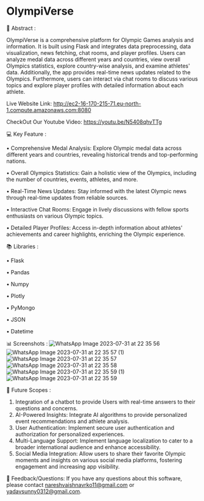
# OlympiVerse

🎨 Abstract :

OlympiVerse is a comprehensive platform for Olympic Games analysis and information. It is built using Flask and integrates data preprocessing, data visualization, news fetching, chat rooms, and player profiles. Users can analyze medal data across different years and countries, view overall Olympics statistics, explore country-wise analysis, and examine athletes' data. Additionally, the app provides real-time news updates related to the Olympics. Furthermore, users can interact via chat rooms to discuss various topics and explore player profiles with detailed information about each athlete.

Live Website Link: http://ec2-16-170-215-71.eu-north-1.compute.amazonaws.com:8080

CheckOut Our Youtube Video: https://youtu.be/N5408qhvTTg

💻 Key Feature :

•	Comprehensive Medal Analysis: Explore Olympic medal data across different years and countries, revealing historical trends and top-performing nations.

•	Overall Olympics Statistics: Gain a holistic view of the Olympics, including the number of countries, events, athletes, and more.

•	Real-Time News Updates: Stay informed with the latest Olympic news through real-time updates from reliable sources.

•	Interactive Chat Rooms: Engage in lively discussions with fellow sports enthusiasts on various Olympic topics.

•	Detailed Player Profiles: Access in-depth information about athletes' achievements and career highlights, enriching the Olympic experience.


📚 Libraries :

•	Flask

•	Pandas

•	Numpy

•	Plotly

•	PyMongo

•	JSON

•	Datetime


📊 Screenshots :
![WhatsApp Image 2023-07-31 at 22 35 56](https://github.com/DTGforGoods/OlympiVerse/assets/141049696/f0ac64b5-ac84-4dde-8be1-435134ef1270)
![WhatsApp Image 2023-07-31 at 22 35 57 (1)](https://github.com/DTGforGoods/OlympiVerse/assets/141049696/4b5f6b9f-f0cb-46e7-bf54-5c19aff2cf73)
![WhatsApp Image 2023-07-31 at 22 35 57](https://github.com/DTGforGoods/OlympiVerse/assets/141049696/c24a10ef-abd7-4360-96b6-66a83093750a)
![WhatsApp Image 2023-07-31 at 22 35 58](https://github.com/DTGforGoods/OlympiVerse/assets/141049696/e23a2ed3-57fd-44c7-9f73-709e32b1addc)
![WhatsApp Image 2023-07-31 at 22 35 59 (1)](https://github.com/DTGforGoods/OlympiVerse/assets/141049696/04a59b40-2197-49b9-9339-37c6a85de7ea)
![WhatsApp Image 2023-07-31 at 22 35 59](https://github.com/DTGforGoods/OlympiVerse/assets/141049696/c32b3c6d-f538-4963-868e-492a467d0b80)



🚀 Future Scopes :

1.	Integration of a chatbot to provide Users with real-time answers to their questions and concerns.
2.	AI-Powered Insights: Integrate AI algorithms to provide personalized event recommendations and athlete analysis.
3.	User Authentication: Implement secure user authentication and authorization for personalized experiences.
4.	Multi-Language Support: Implement language localization to cater to a broader international audience and enhance accessibility.
5.	Social Media Integration: Allow users to share their favorite Olympic moments and insights on various social media platforms, fostering engagement and increasing app visibility.
   
👥 Feedback/Questions: 
If you have any questions about this software, please contact nareshvaishnavrko11@gmail.com or yadavsunny0312@gmail.com.
